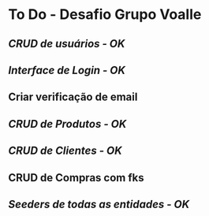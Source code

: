 # To Do - Desafio Grupo Voalle
## *CRUD de usuários - OK*
## *Interface de Login - OK*
## Criar verificação de email
## *CRUD de Produtos - OK*
## *CRUD de Clientes - OK*
## CRUD de Compras com fks
## *Seeders de todas as entidades - OK*